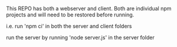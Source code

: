 This REPO has both a webserver and client. Both are individual npm projects and will need to be restored before running.

i.e.  run 'npm ci' in both the server and client folders

run the server by running 'node server.js' in the server folder
